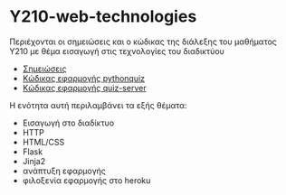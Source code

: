 # Y210-web-technologies

 Περιέχονται οι σημειώσεις και ο κώδικας της διάλεξης του μαθήματος Υ210 με θέμα εισαγωγή στις τεχνολογίες του διαδικτύου
 
 * [Σημειώσεις](https://github.com/navouris/Y210-web-technologies/blob/main/handouts/Y210-Avouris-web-technologies-notes.md)
 * [Κώδικας εφαρμογής pythonquiz](https://github.com/navouris/Y210-web-technologies/tree/main/pythonquiz)
 * [Κώδικας εφαρμογής quiz-server](https://github.com/navouris/Y210-web-technologies/tree/main/quiz-server)

Η ενότητα αυτή περιλαμβάνει τα εξής θέματα:

- Εισαγωγή στο διαδίκτυο
- HTTP
- HTML/CSS
- Flask
- Jinja2
- ανάπτυξη εφαρμογής
- φιλοξενία εφαρμογής στο heroku

